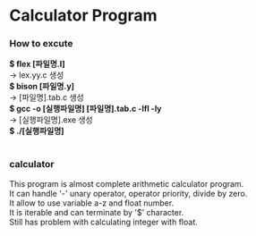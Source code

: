 # Calculator Program
### How to excute 
__$ flex [파일명.l]__ <br>
-> lex.yy.c 생성 <br>
__$ bison [파일명.y]__ <br>
-> [파일명].tab.c 생성 <br>
__$ gcc -o [실행파일명] [파일명].tab.c -lfl -ly__ <br>
-> [실행파일명].exe 생성 <br>
__$ ./[실행파일명]__ <br>
<br>
### calculator
This program is almost complete arithmetic calculator program. <br>
It can handle '-' unary operator, operator priority, divide by zero. <br>
It allow to use variable a-z and float number. <br>
It is iterable and can terminate by '$' character. <br>
Still has problem with calculating integer with float. <br>
